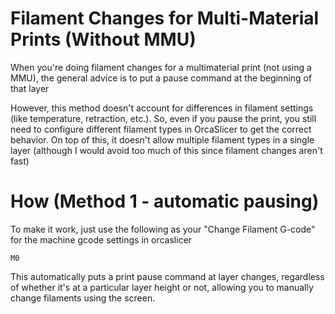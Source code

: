 ﻿# Filament Changes for Multi-Material Prints (Without MMU)

When you're doing filament changes for a multimaterial print (not using a MMU), the general advice is to put a pause command at the beginning of that layer

However, this method doesn't account for differences in filament settings (like temperature, retraction, etc.). So, even if you pause the print, you still need to configure different filament types in OrcaSlicer to get the correct behavior. On top of this, it doesn't allow multiple filament types in a single layer (although I would avoid too much of this since filament changes aren't fast)
# How (Method 1 - automatic pausing)

To make it work, just use the following as your "Change Filament G-code" for the machine gcode settings in orcaslicer

```ngc
M0
```

This automatically puts a print pause command at layer changes, regardless of whether it's at a particular layer height or not, allowing you to manually change filaments using the screen.